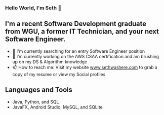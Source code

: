 ### Hello World, I'm Seth 👋

## I'm a recent Software Development graduate from WGU, a former IT Technician, and your next Software Engineer.

- 👯 I'm currently searching for an entry Software Engineer position
- 🔭 I’m currently working on the AWS CSAA certification and am brushing up on my DS & Algorithm knowledge
- 📫 How to reach me: Visit my website www.sethwashere.com to grab a copy of my resume or view my Social profiles

## Languages and Tools
- Java, Python, and SQL
- JavaFX, Android Studio, MySQL, and SQLite
